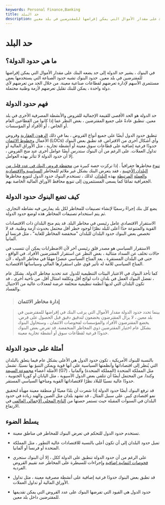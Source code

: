```yaml
---
keywords: Personal Finance,Banking
title: حد البلد
description: في البنوك ، يشير حد الدولة إلى الحد الذي يضعه البنك على مقدار الأموال التي يمكن إقراضها للمقترضين في بلد معين.
---
```


# حد البلد
## ما هي حدود الدولة؟

في البنوك ، يشير حد الدولة إلى حد يضعه البنك على مقدار الأموال التي يمكن إقراضها للمقترضين في بلد معين. حدود البنوك تشبه حدود الصناعة التي يستخدمها بعض مستثمري الأسهم لإدارة تعرضهم لقطاعات صناعية معينة. من خلال الحد من تعرضهم لأي دولة واحدة ، يمكن للبنك تقليل تعرضهم لأزمة وطنية محتملة.

## فهم حدود الدولة

حد الدولة هو الحد الأقصى للقيمة الإجمالية للقروض والأنشطة المصرفية الأخرى في بلد معين. تنطبق عادةً على جميع المقترضين ، بغض النظر عما إذا كانوا من القطاعين العام أو الخاص ، أو الأفراد أو المؤسسات.

تنطبق حدود الدول أيضًا على جميع أنواع القروض ، بما في ذلك [الرهون العقارية](/mortgage) وقروض الأعمال [وخطوط الائتمان](/lineofcredit) (LOCs) وأي أشكال أخرى من الاقتراض. قد تطبق بعض البنوك حدودًا فرعية إضافية على قطاعات سوق معينة أو أنشطة تجارية ، مثل الأوراق المالية أو تداول العملات. على الرغم من أن البنوك ستدرس أيضًا عوامل أخرى عند منح القروض ، إلا أن حدود الدولة لا تتأثر بهذه العوامل.

[تنوع](/diversification) مخاطرها جغرافياً . إذا تركزت حصة كبيرة من [محفظة قروض البنك في عدد قليل من البلدان الأجنبية](/portfolio) ، فقد يتعرض البنك بشكل غير ملائم للمخاطر [السياسية والاقتصادية والعملة](/foreignexchangerisk) [المرتبطة](/politicalrisk) بهذه [البلدان](/economicexposure). لذلك ، تستخدم البنوك حدود الدول لتنويع مخاطرها الجغرافية تمامًا كما يسعى المستثمرون إلى تنويع محافظ الأوراق المالية الخاصة بهم.

## كيف تضع البنوك حدود الدولة

يضع كل بنك إجراءً رسميًا لإنشاء تصنيفات للمخاطر لكل بلد يمارس فيه نشاطه التجاري. ثم يتم استخدام تصنيفات المخاطر هذه لوضع حدود الدولة.

الاستقرار الاقتصادي عامل رئيسي في مخاطر البلد. قد يتم منح البلدان ذات الاقتصادات القوية والمتنوعة حدًا أعلى للبلد نظرًا لوجود خطر أقل محتمل بحدوث أزمة وطنية. قد لا تخصص بعض البنوك حدود البلدان للبلدان "منخفضة المخاطر للغاية" ، مثل فرنسا أو ألمانيا.

الاستقرار السياسي هو مصدر قلق رئيسي آخر لأن الاضطرابات يمكن أن تتسبب في حالات تخلف عن السداد متتالية ، بغض النظر عن استقرار المقترضين الأفراد. في الواقع ، حتى في البلدان المستقرة ، يعد المناخ السياسي عنصرًا مهمًا في مخاطر الدولة ، لأن المناخ السياسي للأمة له تأثير قوي على استقرارها المالي وسياساتها الاقتصادية.

كما تأخذ البنوك في الاعتبار البيئات التنظيمية للدول عند تحديد مخاطر الدولة. بشكل عام ، تفضل البنوك العمل في بلدان ذات لوائح أقل وتكلفة امتثال أقل. من ناحية أخرى ، قد تكون البلدان التي لديها أنظمة تنظيمية متخلفة عرضة لمعدلات عالية من الاحتيال والفساد.

> ### إدارة مخاطر الائتمان

> بينما تحدد حدود الدولة مقدار الأموال التي يرغب البنك في إقراضها للمقترضين في بلد معين ، لا يزال المقترضون يخضعون لتدقيق دقيق قبل الحصول على قرض. يخضع المقترضون الأفراد والمؤسسات لفحوصات الائتمان ، وستحاول البنوك بشكل عام اختيار المقترضين ذوي المخاطر المنخفضة. قد تفرض بعض البنوك حدودًا فرعية لقطاعات سوق أو أنشطة تجارية معينة.

>

## أمثلة على حدود الدولة

بالنسبة للبنوك الأمريكية ، تكون حدود الدول هي الأعلى بشكل عام فيما يتعلق بالبلدان التي يُنظر إلى اقتصاداتها وأنظمتها السياسية على أنها قوية ويمكن التنبؤ بها نسبيًا. تشمل الأمثلة أعضاء [مجموعة السبعة](/g7) (G7) ، مثل المملكة المتحدة (المملكة المتحدة) وألمانيا وكندا. من المحتمل أيضًا أن تتلقى بعض الدول الآسيوية ، مثل اليابان أو كوريا الجنوبية ، حدودًا عالية نسبيًا للبلاد نظرًا لاقتصاداتها القوية ومناخها السياسي المستقر.

قد ترفع البنوك أيضًا حدود الدولة إذا شعرت أن بلدًا معينًا أو منطقة معينة مهيأة لتحقيق نمو اقتصادي كبير. على سبيل المثال ، قد تشهد بلدان مثل الصين والهند زيادة في حدود البلدان في السنوات المقبلة حيث تستمر حصتها من [الناتج المحلي الإجمالي العالمي](/gdp) في الارتفاع.

## يسلط الضوء

- تستخدم حدود الدول للتحكم في تعرض البنوك للمخاطر في مناطق معينة.

- تميل حدود البلدان إلى أن تكون أعلى بالنسبة للاقتصادات عالية التطور ، مثل المملكة المتحدة أو فرنسا أو ألمانيا.

- على الرغم من أن حدود الدولة تنطبق على الدولة ككل ، إلا أن البنوك ستجري [فحوصات ائتمانية إضافية](/credit-checking) وإجراءات للسيطرة على المخاطر عند تقييم القروض الفردية.

- قد تطبق بعض البنوك حدودًا فرعية إضافية على أنشطة مصرفية معينة ، مثل تداول الأوراق المالية أو تداول العملات.

- حدود الدول هي القيود التي تفرضها البنوك على عدد القروض التي يمكن تقديمها للمقترضين داخل بلد معين.

